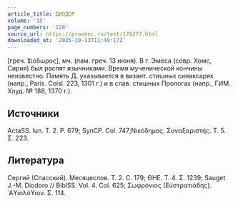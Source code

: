 ```yaml
---
article_title: ДИОДОР
volume: '15'
page_numbers: '228'
source_url: https://pravenc.ru/text/178277.html
downloaded_at: '2025-10-13T11:49:17Z'
---
```


[греч. Ϫιόδωρος], мч. (пам. греч. 13 июня). В г. Эмеса (совр. Хомс, Сирия) был распят язычниками. Время мученической кончины неизвестно. Память Д. указывается в визант. стишных синаксарях (напр., Paris. Coisl. 223, 1301 г.) и в слав. стишных Прологах (напр., ГИМ. Хлуд. № 188, 1370 г.).

## Источники

ActaSS. Iun. T. 2. P. 679; SynCP. Col. 747;Νικόδημος. Συναξαριστής. Τ. 5. Σ. 223.

## Литература

Сергий (Спасский). Месяцеслов. Т. 2. С. 179; ΘΗΕ. Τ. 4. Σ. 1239; Sauget J.-M. Diodoro // BiblSS. Vol. 4. Col. 625; Σωφρόνιος (Εὐστρατιάδης). ῾Αϒιολόϒιον. Σ. 114.
